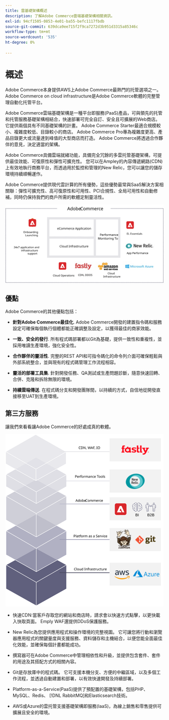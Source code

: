 ```yaml
---
title: 雲基礎架構概述
description: 了解Adobe Commerce雲端基礎架構相關資訊。
exl-id: 94cf1505-0853-4e01-ba55-befc1117fbdb
source-git-commit: 639dca9ee715f2f9ca7272d3b951d3315a85346c
workflow-type: tm+mt
source-wordcount: '535'
ht-degree: 0%

---
```


# 概述

Adobe Commerce本身提供AWS上Adobe Commerce最熱門的托管選項之一。 Adobe Commerce on cloud infrastructure是Adobe Commerce軟體的完整管理自動化托管平台。

Adobe Commerce雲端基礎架構是一種平台即服務(PaaS)產品，可與領先的托管和托管服務基礎架構相結合，快速部署可完全自訂、安全且可擴展的Web商店。 它提供兩個具有不同基礎架構的計畫。 Adobe Commerce Starter最適合規模較小、複雜度較低、目錄較小的商店。 Adobe Commerce Pro專為複雜度更高、產品目錄更大或流量達到峰值的大型商店而打造。 Adobe Commerce將透過合作夥伴的意見，決定適當的架構。

Adobe Commerce具備雲端就緒功能，具備完全冗餘的多雲托管基礎架構，可提供最佳效能、可復原性和彈性可擴充性。 您可以在Ampley的內容傳遞網路(CDN)上有效地執行商務平台，而透過用於監控和管理的New Relic，您可以讓您的儲存環境持續順暢運作。

Adobe Commerce提供現代雲計算的所有優勢，這些優勢最常與SaaS解決方案相關聯：彈性可擴充性、高可復原性和可用性、PCI合規性、全局可用性和自動修補，同時仍保持我們的商戶所需的軟體定制靈活性。

![顯示雲基礎架構上Adobe Commerce架構元素的圖表](../../../assets/playbooks/adobe-commerce-cloud-infrastructure.svg)

## 優點

Adobe Commerce的其他優點包括：

- **針對Adobe Commerce最佳化**. Adobe Commerce開發的建置指令碼和服務設定可確保每個執行個體都能正確調整及設定，以獲得最佳的商家效能。

- **一致、安全的發行**. 所有程式碼部署都以Git為基礎，提供一致性和重複性，並採用唯讀生產環境，強化安全性。

- **合作夥伴的靈活性**. 完整的REST API和可指令碼化的命令列介面可確保輕鬆與外部系統整合，並與現有的程式碼管理工作流程相容。

- **靈活的部署工具集**. 針對開發任務、QA測試或生產問題診斷，隨意快速回轉、合併、克隆和拆除無限的環境。

- **持續雲端傳送**. 在程式碼分支和開發團隊間，以持續的方式，自信地從開發直接移至UAT到生產環境。

## 第三方服務

讓我們來看看讓Adobe Commerce的好處成真的軟體。

![顯示雲基礎架構技術堆疊上Adobe Commerce的圖表](../../../assets/playbooks/cloud-tech-stack.svg)

- 快速CDN:當客戶存取您的網站和商店時，請求會以快速方式點擊，以更快載入快取頁面。 Emply WAF還提供DDoS保護服務。

- New Relic為您提供應用程式和操作環境的完整視圖。 它可讓您將行動和瀏覽器應用程式的關鍵量度與支援服務、資料儲存和主機結合，以便您能全面最佳化效能，並確保每個計畫都能成功。

- 撰寫器可在Adobe Commerce中管理相依性和升級，並提供包含套件、套件的用途及其搭配方式的相關內容。

- Git是存放庫中的程式碼。 它可支援本機分支、方便的中繼區域，以及多個工作流程，並透過自動建置和部署，以有效快速開發及持續部署。

- Platform-as-a-Service(PaaS)提供了預配置的基礎架構，包括PHP、MySQL、Redis、 [!DNL RabbitMQ]和Elasticsearch技術。

- AWS或Azure的雲托管支援基礎架構即服務(IaaS)，為線上銷售和零售提供可擴展且安全的環境。
